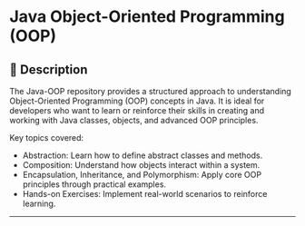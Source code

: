# Java Object-Oriented Programming (OOP)

## 📘 Description
The Java-OOP repository provides a structured approach to understanding Object-Oriented Programming (OOP) concepts in Java. It is ideal for developers who want to learn or reinforce their skills in creating and working with Java classes, objects, and advanced OOP principles.

Key topics covered:

- Abstraction: Learn how to define abstract classes and methods.
- Composition: Understand how objects interact within a system.
- Encapsulation, Inheritance, and Polymorphism: Apply core OOP principles through practical examples.
- Hands-on Exercises: Implement real-world scenarios to reinforce learning.

---
